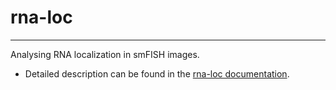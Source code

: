 # rna-loc
---
Analysing RNA localization in smFISH images.

- Detailed description can be found in the [rna-loc documentation](https://muellerflorian.github.io/rna-loc/).
